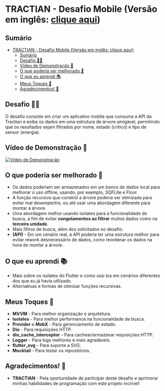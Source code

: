# TRACTIAN - Desafio Mobile (Versão em inglês: <a href="./README.dart">clique aqui</a>)

## Sumário

- [TRACTIAN - Desafio Mobile (Versão em inglês: clique aqui)](#tractian---desafio-mobile-versão-em-inglês-clique-aqui)
  - [Sumário](#sumário)
  - [Desafio 🐱‍👤](#desafio-)
  - [Vídeo de Demonstração 🎥](#vídeo-de-demonstração-)
  - [O que poderia ser melhorado 🤔](#o-que-poderia-ser-melhorado-)
  - [O que eu aprendi 📚](#o-que-eu-aprendi-)
  - [Meus Toques 🎨](#meus-toques-)
  - [Agradecimentos! 🙏](#agradecimentos-)

## Desafio 🐱‍👤
O desafio consiste em criar um aplicativo mobile que consuma a API da Tractian e exiba os dados em uma estrutura de árvore amigável, permitindo que os resultados sejam filtrados por nome, estado (crítico) e tipo de sensor (energia).

## Vídeo de Demonstração 🎥
[![Vídeo de Demonstração](https://img.youtube.com/vi/lB086EoCvzg/0.jpg)](https://youtu.be/lB086EoCvzg)

## O que poderia ser melhorado 🤔
- Os dados poderiam ser armazenados em um banco de dados local para melhorar o uso offline, usando, por exemplo, SQFLite e Floor.
- A função recursiva que constrói a árvore poderia ser otimizada para evitar mal desempenho, ou até usar uma abordagem diferente para montar a árvore.
- Uma abordagem melhor usando isolates para a funcionalidade de busca, a fim de evitar **congelamentos ao filtrar** muitos dados como na **terceira unidade**.
- Mais filtros de busca, além dos solicitados no desafio.
- **(API)** - Em um cenário real, a API poderia ter uma estrutura melhor para evitar rework desnecessário de dados, como reordenar os dados na hora de montar a árvore.

## O que eu aprendi 📚
- Mais sobre os isolates do Flutter e como usá-los em cenários diferentes dos que eu já havia utilizado.
- Alternativas e formas de otimizar funções recursivas.

## Meus Toques 🎨
- **MVVM** - Para melhor organização e arquitetura.
- **Isolates** - Para melhor performance na funcionalidade de busca.
- **Provider** e **MobX** - Para gerenciamento de estado.
- **Dio** - Para requisições HTTP.
- **dio_cache_interceptor** - Para cachear/armazenar requisições HTTP.
- **Logger** - Para logs melhores e mais agradáveis.
- **flutter_svg** - Para suporte a SVG.
- **Mocktail** - Para testar os repositórios.

## Agradecimentos! 🙏
- **TRACTIAN** - Pela oportunidade de participar deste desafio e aprimorar minhas habilidades de programação com este projeto incrível!
